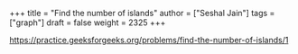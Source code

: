 +++
title = "Find the number of islands"
author = ["Seshal Jain"]
tags = ["graph"]
draft = false
weight = 2325
+++

<https://practice.geeksforgeeks.org/problems/find-the-number-of-islands/1>
